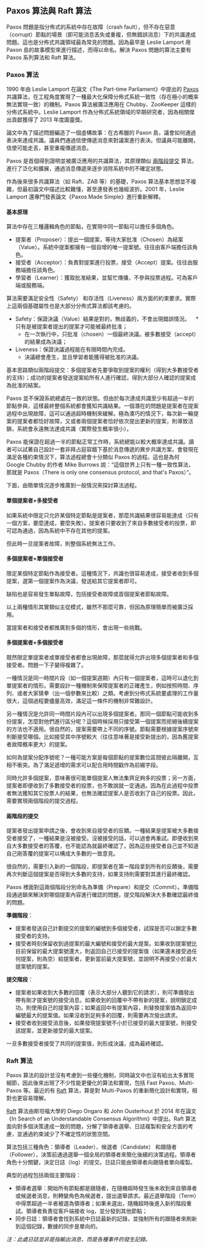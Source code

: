 ## Paxos 算法與 Raft 算法

Paxos 問題是指分佈式的系統中存在故障（crash fault），但不存在惡意（corrupt）節點的場景（即可能消息丟失或重複，但無錯誤消息）下的共識達成問題。這也是分佈式共識領域最為常見的問題。因為最早是 Leslie Lamport 用 Paxon 島的故事模型來進行描述，而得以命名。解決 Paxos 問題的算法主要有 Paxos 系列算法和 Raft 算法。

### Paxos 算法

1990 年由 Leslie Lamport 在論文《The Part-time Parliament》中提出的 [Paxos](http://research.microsoft.com/users/lamport/pubs/lamport-paxos.pdf) 共識算法，在工程角度實現了一種最大化保障分佈式系統一致性（存在極小的概率無法實現一致）的機制。Paxos 算法被廣泛應用在 Chubby、ZooKeeper 這樣的分佈式系統中。Leslie Lamport 作為分佈式系統領域的早期研究者，因為相關傑出貢獻獲得了 2013 年度圖靈獎。

論文中為了描述問題編造了一個虛構故事：在古希臘的 Paxon 島，議會如何通過表決來達成共識。議員們通過信使傳遞消息來對議案進行表決。但議員可能離開，信使可能走丟，甚至重複傳遞消息。

Paxos 是首個得到證明並被廣泛應用的共識算法，其原理類似 [兩階段提交](https://en.wikipedia.org/wiki/Two-phase_commit_protocol) 算法，進行了泛化和擴展，通過消息傳遞來逐步消除系統中的不確定狀態。

作為後來很多共識算法（如 Raft、ZAB 等）的基礎，Paxos 算法基本思想並不複雜，但最初論文中描述比較難懂，甚至連發表也幾經波折。2001 年，Leslie Lamport 還專門發表論文《Paxos Made Simple》進行重新解釋。

#### 基本原理

算法中存在三種邏輯角色的節點，在實現中同一節點可以擔任多個角色。

* 提案者（Proposer）：提出一個提案，等待大家批准（Chosen）為結案（Value）。系統中提案都擁有一個自增的唯一提案號。往往由客戶端擔任該角色。
* 接受者（Acceptor）：負責對提案進行投票，接受（Accept）提案。往往由服務端擔任該角色。
* 學習者（Learner）：獲取批准結果，並幫忙傳播，不參與投票過程。可為客戶端或服務端。

算法需要滿足安全性（Safety） 和存活性（Liveness）兩方面的約束要求。實際上這兩個基礎屬性也是大部分分佈式算法都該考慮的。

* Safety：保證決議（Value）結果是對的，無歧義的，不會出現錯誤情況。
    * 只有是被提案者提出的提案才可能被最終批准；
    * 在一次執行中，只批准（chosen）一個最終決議。被多數接受（accept）的結果成為決議；
* Liveness：保證決議過程能在有限時間內完成。
    * 決議總會產生，並且學習者能獲得被批准的決議。

基本思路類似兩階段提交：多個提案者先要爭取到提案的權利（得到大多數接受者的支持）；成功的提案者發送提案給所有人進行確認，得到大部分人確認的提案成為批准的結案。

Paxos 並不保證系統總處在一致的狀態。但由於每次達成共識至少有超過一半的節點參與，這樣最終整個系統都會獲知共識結果。一個潛在的問題是提案者在提案過程中出現故障，這可以通過超時機制來緩解。極為湊巧的情況下，每次新一輪提案的提案者都恰好故障，又或者兩個提案者恰好依次提出更新的提案，則導致活鎖，系統會永遠無法達成共識（實際發生概率很小）。

Paxos 能保證在超過一半的節點正常工作時，系統總能以較大概率達成共識。讀者可以試著自己設計一套非拜占庭容錯下基於消息傳遞的異步共識方案，會發現在滿足各種約束情況下，算法過程總會十分類似 Paxos 的過程。這也是為何 Google Chubby 的作者 Mike Burrows 說：“這個世界上只有一種一致性算法，那就是 Paxos（There is only one consensus protocol, and that's Paxos）”。

下面，由簡單情況逐步推廣到一般情況來探討算法過程。

#### 單個提案者+多接受者
如果系統中限定只允許某個特定節點是提案者，那麼共識結果很容易能達成（只有一個方案，要麼達成，要麼失敗）。提案者只要收到了來自多數接受者的投票，即可認為通過，因為系統中不存在其他的提案。

但此時一旦提案者故障，則整個系統無法工作。

#### 多個提案者+單個接受者
限定某個特定節點作為接受者。這種情況下，共識也很容易達成，接受者收到多個提案，選第一個提案作為決議，發送給其它提案者即可。

缺陷也是容易發生單點故障，包括接受者故障或首個提案者節點故障。

以上兩種情形其實類似主從模式，雖然不那麼可靠，但因為原理簡單而被廣泛採用。

當提案者和接受者都推廣到多個的情形，會出現一些挑戰。

#### 多個提案者+多個接受者
既然限定單提案者或單接受者都會出現故障，那麼就得允許出現多個提案者和多個接受者。問題一下子變得複雜了。

一種情況是同一時間片段（如一個提案週期）內只有一個提案者，這時可以退化到單提案者的情形。需要設計一種機制來保障提案者的正確產生，例如按照時間、序列、或者大家猜拳（出一個參數來比較）之類。考慮到分佈式系統要處理的工作量很大，這個過程要儘量高效，滿足這一條件的機制非常難設計。

另一種情況是允許同一時間片段內可以出現多個提案者。那同一個節點可能收到多份提案，怎麼對他們進行區分呢？這個時候採用只接受第一個提案而拒絕後續提案的方法也不適用。很自然的，提案需要帶上不同的序號。節點需要根據提案序號來判斷接受哪個。比如接受其中序號較大（往往意味著是接受新提出的，因為舊提案者故障概率更大）的提案。

如何為提案分配序號呢？一種可能方案是每個節點的提案數位區間彼此隔離開，互相不衝突。為了滿足遞增的需求可以配合用時間戳作為前綴字段。

同時允許多個提案，意味著很可能單個提案人無法集齊足夠多的投票；另一方面，提案者即便收到了多數接受者的投票，也不敢說就一定通過。因為在此過程中投票者無法獲知其它投票人的結果，也無法確認提案人是否收到了自己的投票。因此，需要實現兩個階段的提交過程。

#### 兩階段的提交
提案者發出提案申請之後，會收到來自接受者的反饋。一種結果是提案被大多數接受者接受了，一種結果是沒被接受。沒被接受的話，可以過會再重試。即便收到來自大多數接受者的答覆，也不能認為就最終確認了。因為這些接受者自己並不知道自己剛答覆的提案可以構成大多數的一致意見。

很自然的，需要引入新的一個階段，即提案者在第一階段拿到所有的反饋後，需要再次判斷這個提案是否得到大多數的支持，如果支持則需要對其進行最終確認。

Paxos 裡面對這兩個階段分別命名為準備（Prepare）和提交（Commit）。準備階段通過鎖來解決對哪個提案內容進行確認的問題，提交階段解決大多數確認最終值的問題。

**準備階段**：

* 提案者發送自己計劃提交的提案的編號到多個接受者，試探是否可以鎖定多數接受者的支持。
* 接受者時刻保留收到過提案的最大編號和接受的最大提案。如果收到提案號比目前保留的最大提案號還大，則返回自己已接受的提案值（如果還未接受過任何提案，則為空）給提案者，更新當前最大提案號，並說明不再接受小於最大提案號的提案。

**提交階段**：

* 提案者如果收到大多數的回覆（表示大部分人聽到它的請求），則可準備發出帶有剛才提案號的接受消息。如果收到的回覆中不帶有新的提案，說明鎖定成功。則使用自己的提案內容；如果返回中有提案內容，則替換提案值為返回中編號最大的提案值。如果沒收到足夠多的回覆，則需要再次發出請求。
* 接受者收到接受消息後，如果發現提案號不小於已接受的最大提案號，則接受該提案，並更新接受的最大提案。

一旦多數接受者接受了共同的提案值，則形成決議，成為最終確認。

### Raft 算法
Paxos 算法的設計並沒有考慮到一些優化機制，同時論文中也沒有給出太多實現細節，因此後來出現了不少性能更優化的算法和實現，包括 Fast Paxos、Multi-Paxos 等。最近的有 [Raft](https://ramcloud.atlassian.net/wiki/download/attachments/6586375/raft.pdf) 算法，算是對 Multi-Paxos 的重新簡化設計和實現，相對也更容易理解。

[Raft](https://ramcloud.atlassian.net/wiki/download/attachments/6586375/raft.pdf) 算法由斯坦福大學的 Diego Ongaro 和 John Ousterhout 於 2014 年在論文《In Search of an Understandable Consensus Algorithm》中提出。Raft 算法面向對多個決策達成一致的問題，分解了領導者選舉、日誌複製和安全方面的考慮，並通過約束減少了不確定性的狀態空間。

算法包括三種角色：領導者（Leader）、候選者（Candidate） 和跟隨者（Follower），決策前通過選舉一個全局的領導者來簡化後續的決策過程。領導者角色十分關鍵，決定日誌（log）的提交。日誌只能由領導者向跟隨者單向複製。

典型的過程包括兩個主要階段：

* 領導者選舉：開始所有節點都是跟隨者，在隨機超時發生後未收到來自領導者或候選者消息，則轉變角色為候選者，提出選舉請求。最近選舉階段（Term）中得票超過一半者被選為領導者；如果未選出，隨機超時後進入新的階段重試。領導者負責從客戶端接收 log，並分發到其他節點；
* 同步日誌：領導者會找到系統中日誌最新的記錄，並強制所有的跟隨者來刷新到這個記錄，數據的同步是單向的。


*注：此處日誌並非是指輸出消息，而是各種事件的發生記錄。*
